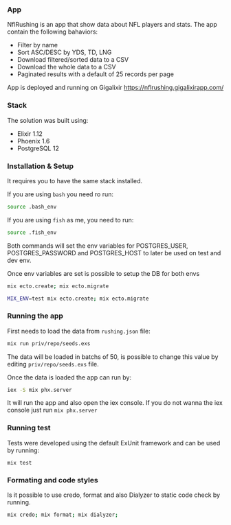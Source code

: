 ### App

NflRushing is an app that show data about NFL players and stats. The app contain the following bahaviors:

- Filter by name
- Sort ASC/DESC by YDS, TD, LNG
- Download filtered/sorted data to a CSV
- Download the whole data to a CSV
- Paginated results with a default of 25 records per page

App is deployed and running on Gigalixir https://nflrushing.gigalixirapp.com/

### Stack

The solution was built using:

- Elixir 1.12
- Phoenix 1.6
- PostgreSQL 12

### Installation & Setup

It requires you to have the same stack installed.

If you are using `bash` you need ro run:

```bash
source .bash_env
```

If you are using `fish` as me, you need to run:

```bash
source .fish_env
```

Both commands will set the env variables for POSTGRES_USER, POSTGRES_PASSWORD and POSTGRES_HOST to later
be used on test and dev env.

Once env variables are set is possible to setup the DB for both envs

```bash
mix ecto.create; mix ecto.migrate
```

```bash
MIX_ENV=test mix ecto.create; mix ecto.migrate
```

### Running the app

First needs to load the data from `rushing.json` file:

```bash
mix run priv/repo/seeds.exs
```

The data will be loaded in batchs of 50, is possible to change this value by editing `priv/repo/seeds.exs` file.

Once the data is loaded the app can run by:

```bash
iex -S mix phx.server
```

It will run the app and also open the iex console. If you do not wanna the iex console just run `mix phx.server`

### Running test

Tests were developed using the default ExUnit framework and can be used by running:

```
mix test
```

### Formating and code styles

Is it possible to use credo, format and also Dialyzer to static code check by running.

```bash
mix credo; mix format; mix dialyzer;
```